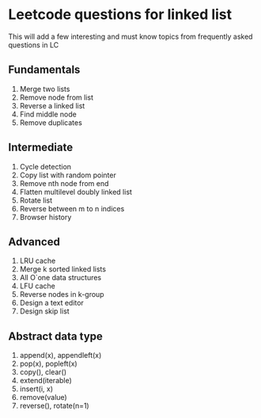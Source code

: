 # Leetcode questions for linked list

This will add a few interesting and must know topics from frequently asked questions in LC

## Fundamentals

1. Merge two lists
2. Remove node from list
3. Reverse a linked list
4. Find middle node
5. Remove duplicates

## Intermediate
1. Cycle detection
2. Copy list with random pointer
3. Remove nth node from end
4. Flatten multilevel doubly linked list
5. Rotate list
6. Reverse between m to n indices
7. Browser history

## Advanced

1. LRU cache
2. Merge k sorted linked lists
3. All O\`one data structures
4. LFU cache
5. Reverse nodes in k-group
6. Design a text editor
7. Design skip list


## Abstract data type
1. append(x), appendleft(x)
2. pop(x), popleft(x)
3. copy(), clear()
4. extend(iterable)
5. insert(i, x)
6. remove(value)
7. reverse(), rotate(n=1) 
